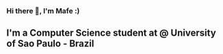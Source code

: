 ### Hi there 👋, I'm Mafe :)
## I'm a Computer Science student at @ University of Sao Paulo - Brazil

<!--
**mafemello/mafemello** is a ✨ _special_ ✨ repository because its `README.md` (this file) appears on your GitHub profile.

- :mag: I am currently working at @pet-comp and @ SEMCOMP
- :book: I am currently learning about Information Security and Data Science
- :round_pushpin: I am always up for new challenges!
- :email: How to reach me: mafe-mello1@hotmail.com


